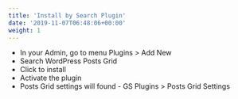 ```yaml
---
title: 'Install by Search Plugin'
date: '2019-11-07T06:48:06+00:00'
weight: 1
---
```



- In your Admin, go to menu Plugins > Add New
- Search WordPress Posts Grid
- Click to install
- Activate the plugin
- Posts Grid settings will found - GS Plugins > Posts Grid Settings

<!-- ![Install by Search Plugin](../images/select_posts_grid.png) -->